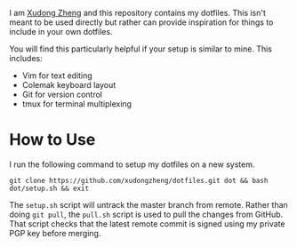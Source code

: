 I am [Xudong Zheng](https://www.xudongz.com/) and this repository contains my
dotfiles. This isn't meant to be used directly but rather can provide
inspiration for things to include in your own dotfiles.

You will find this particularly helpful if your setup is similar to mine. This
includes:

- Vim for text editing
- Colemak keyboard layout
- Git for version control
- tmux for terminal multiplexing

# How to Use

I run the following command to setup my dotfiles on a new system.

```
git clone https://github.com/xudongzheng/dotfiles.git dot && bash dot/setup.sh && exit
```

The `setup.sh` script will untrack the master branch from remote. Rather than
doing `git pull`, the `pull.sh` script is used to pull the changes from GitHub.
That script checks that the latest remote commit is signed using my private PGP
key before merging.
